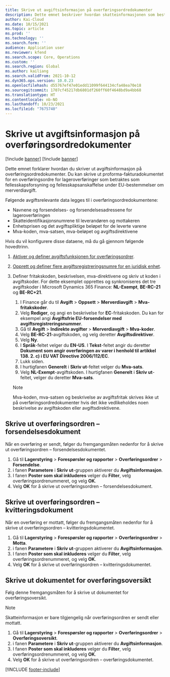 ```yaml
---
title: Skrive ut avgiftsinformasjon på overføringsordredokumenter
description: Dette emnet beskriver hvordan skatteinformasjonen som bestemmes av skatteberegningstjenesten, kan skrives ut på overføringsordredokumenter.
author: Kai-Cloud
ms.date: 10/15/2021
ms.topic: article
ms.prod: ''
ms.technology: ''
ms.search.form: ''
audience: Application user
ms.reviewer: kfend
ms.search.scope: Core, Operations
ms.custom: ''
ms.search.region: Global
ms.author: kailiang
ms.search.validFrom: 2021-10-12
ms.dyn365.ops.version: 10.0.23
ms.openlocfilehash: d55767ef47e01edd11099f644134cfa48ea70e18
ms.sourcegitcommit: 1707cf45217db6801df260ff60f4648bd9a4bb68
ms.translationtype: HT
ms.contentlocale: nb-NO
ms.lasthandoff: 10/23/2021
ms.locfileid: "7675740"
---
```

# <a name="print-tax-information-on-transfer-order-documents"></a>Skrive ut avgiftsinformasjon på overføringsordredokumenter

[!include [banner](../../includes/banner.md)]
[!include [banner](../../includes/preview-banner.md)]

Dette emnet forklarer hvordan du skriver ut avgiftsinformasjon på overføringsordredokumenter. Du kan skrive ut proforma-fakturadokumentet for en overføringsordre for lageroverføringer som betraktes som fellesskapsforsyning og fellesskapsanskaffelse under EU-bestemmelser om merverdiavgift. 

Følgende avgiftsrelevante data legges til i overføringsordredokumentene:

- Navnene og forsendelses- og forsendelsesadressene for lageroverføringen
- Skatteidentifikasjonsnumrene til leverandøren og mottakeren
- Enhetsprisen og det avgiftspliktige beløpet for de leverte varene
- Mva-koden, mva-satsen, mva-beløpet og avgiftsdirektivene

Hvis du vil konfigurere disse dataene, må du gå gjennom følgende hovedtrinn.

1. [Aktiver og definer avgiftsfunksjonen for overføringsordrer](tasks/Tax-feature-support-for-transfer-order.md).
2. [Opprett og definer flere avgiftsregistreringsnumre for en juridisk enhet](emea-multiple-vat-registration-numbers.md).
3. Definer fritakskoden, beskrivelsen, mva-direktivene og skriv ut koden i avgiftskoder. For dette eksemplet opprettes og synkroniseres det tre avgiftskoder i Microsoft Dynamics 365 Finance: **NL-Exempt**, **BE-RC-21** og **BE-RC+21**.

    1. I Finance går du til **Avgift** \> **Oppsett** \> **Merverdiavgift** \> **Mva-fritakskoder**.
    2. Velg **Rediger**, og angi en beskrivelse for **EC**-fritakskoden. Du kan for eksempel angi **Avgiftsfrie EU-forsendelser med avgiftsregistreringsnummer**.
    3. Gå til **Avgift** \> **Indirekte avgifter** \> **Merverdiavgift** \> **Mva-koder**.
    4. Velg **BE-RC-21**-avgiftskoden, og velg deretter **Avgiftsdirektiver**.
    5. Velg **Ny**.
    6. I **Språk**-feltet velger du **EN-US**. I **Tekst**-feltet angir du deretter **Dokument som angir overføringen av varer i henhold til artikkel 138. 2. c) i EU VAT Directive 2006/112/EC**.
    7. Lukk siden.
    8. I hurtigfanen **Generelt** i **Skriv ut**-feltet velger du **Mva-sats**.
    8. Velg **NL-Exempt**-avgiftskoden. I hurtigfanen **Generelt** i **Skriv ut**-feltet, velger du deretter **Mva-sats**.

    > [!NOTE] 
    > Mva-koden, mva-satsen og beskrivelse av avgiftsfritak skrives ikke ut på overføringsordredokumenter hvis det ikke vedlikeholdes noen beskrivelse av avgiftskoden eller avgiftsdirektivene.

## <a name="print-the-transfer-order---shipment-document"></a>Skrive ut overføringsordren – forsendelsesdokument

Når en overføring er sendt, følger du fremgangsmåten nedenfor for å skrive ut overføringsordren – forsendelsesdokumentet.

1. Gå til **Lagerstyring** \> **Forespørsler og rapporter** \> **Overføringsordrer** \> **Forsendelse**.
2. i fanen **Parametere** i **Skriv ut**-gruppen aktiverer du **Avgiftsinformasjon**.
3. I fanen **Poster som skal inkluderes** velger du **Filter**, velg overføringsordrenummeret, og velg **OK**.
4. Velg **OK** for å skrive ut overføringsordren – forsendelsesdokument.

## <a name="print-the-transfer-order---receipt-document"></a>Skrive ut overføringsordren – kvitteringsdokument

Når en overføring er mottatt, følger du fremgangsmåten nedenfor for å skrive ut overføringsordren – kvitteringsdokumentet.

1. Gå til **Lagerstyring** \> **Forespørsler og rapporter** \> **Overføringsordrer** \> **Motta**.
2. i fanen **Parametere** i **Skriv ut**-gruppen aktiverer du **Avgiftsinformasjon**.
3. I fanen **Poster som skal inkluderes** velger du **Filter**, velg overføringsordrenummeret, og velg **OK**.
4. Velg **OK** for å skrive ut overføringsordren – kvitteringsdokumentet.

## <a name="print-the-transfer-overview-document"></a>Skrive ut dokumentet for overføringsoversikt

Følg denne fremgangsmåten for å skrive ut dokumentet for overføringsoversikt.

> [!NOTE]
> Skatteinformasjon er bare tilgjengelig når overføringsordren er sendt eller mottatt.

1. Gå til **Lagerstyring** \> **Forespørsler og rapporter** \> **Overføringsordrer** \> **Overføringsoversikt**.
2. i fanen **Parametere** i **Skriv ut**-gruppen aktiverer du **Avgiftsinformasjon**.
3. I fanen **Poster som skal inkluderes** velger du **Filter**, velg overføringsordrenummeret, og velg **OK**.
4. Velg **OK** for å skrive ut overføringsordren – overføringsdokumentet.

[!INCLUDE [footer-include](../../includes/footer-banner.md)]
